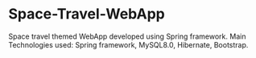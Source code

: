 # Space-Travel-WebApp
Space travel themed WebApp developed using Spring framework.
Main Technologies used:
Spring framework, MySQL8.0, Hibernate, Bootstrap.
